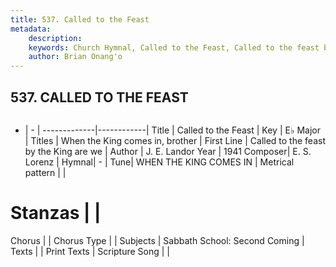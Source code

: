 ```yaml
---
title: 537. Called to the Feast
metadata:
    description: 
    keywords: Church Hymnal, Called to the Feast, Called to the feast by the King are we, When the King comes in, brother
    author: Brian Onang'o
---
```



## 537. CALLED TO THE FEAST

```txt

```

- |   -  |
-------------|------------|
Title | Called to the Feast |
Key | E♭ Major |
Titles | When the King comes in, brother |
First Line | Called to the feast by the King are we |
Author | J. E. Landor
Year | 1941
Composer| E. S. Lorenz |
Hymnal|  - |
Tune| WHEN THE KING COMES IN |
Metrical pattern | |
# Stanzas |  |
Chorus |  |
Chorus Type |  |
Subjects | Sabbath School: Second Coming |
Texts |  |
Print Texts | 
Scripture Song |  |
  
